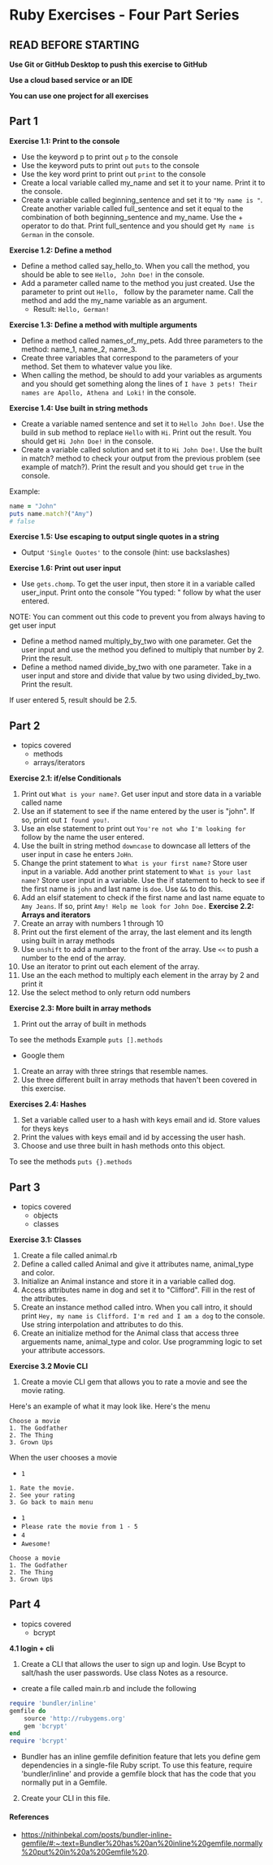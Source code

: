 # Ruby Exercises - Four Part Series

## READ BEFORE STARTING

**Use Git or GitHub Desktop to push this exercise to GitHub** <br>

**Use a cloud based service or an IDE**<br>

**You can use one project for all exercises**<br>

## Part 1

**Exercise 1.1: Print to the console**

- Use the keyword p to print out `p` to the console
- Use the keyword puts to print out `puts` to the console
- Use the key word print to print out `print` to the console
- Create a local variable called my_name and set it to your name. Print it to the console.
- Create a variable called beginning_sentence and set it to `"My name is "`. Create another variable called full_sentence and set it equal to the combination of both beginning_sentence and my_name. Use the + operator to do that. Print full_sentence and you should get `My name is German` in the console.

**Exercise 1.2: Define a method**

- Define a method called say_hello_to. When you call the method, you should be able to see `Hello, John Doe!` in the console.
- Add a parameter called name to the method you just created. Use the parameter to print out `Hello, ` follow by the parameter name. Call the method and add the my_name variable as an argument.
  - Result: `Hello, German!`

**Exercise 1.3: Define a method with multiple arguments**

- Define a method called names_of_my_pets. Add three parameters to the method: name_1, name_2, name_3.
- Create three variables that correspond to the parameters of your method. Set them to whatever value you like.
- When calling the method, be should to add your variables as arguments and you should get something along the lines of `I have 3 pets! Their names are Apollo, Athena and Loki!` in the console.

**Exercise 1.4: Use built in string methods**

- Create a variable named sentence and set it to `Hello John Doe!`. Use the build in sub method to replace `Hello` with `Hi`. Print out the result. You should get `Hi John Doe!` in the console.
- Create a variable called solution and set it to `Hi John Doe!`. Use the built in match? method to check your output from the previous problem (see example of match?). Print the result and you should get `true` in the console.

Example:

```ruby
name = "John"
puts name.match?("Amy")
# false
```

**Exercise 1.5: Use escaping to output single quotes in a string**
- Output ```'Single Quotes'``` to the console (hint: use backslashes)

**Exercise 1.6: Print out user input**
- Use ```gets.chomp```. To get the user input, then store it in a variable called user_input. Print onto the console "You typed: " follow by what the user entered. 

NOTE: You can comment out this code to prevent you from always having to get user input

- Define a method named multiply_by_two with one parameter. Get the user input and use the method you defined to multiply that number by 2. Print the result.
- Define a method named divide_by_two with one parameter. Take in a user input and store and divide that value by two using divided_by_two. Print the result.

If user entered 5, result should be 2.5.

## Part 2
- topics covered
  - methods
  - arrays/iterators


**Exercise 2.1: if/else Conditionals**
  1. Print out ```What is your name?```. Get user input and store data in a variable called name
  2. Use an if statement to see if the name entered by the user is "john". If so, print out ```I found you!```.
  3. Use an else statement to print out ```You're not who I'm looking for ``` follow by the name the user entered.
  4. Use the built in string method ```downcase``` to downcase all letters of the user input in case he enters ```JoHn```.
  5. Change the print statement to ```What is your first name?``` Store user input in a variable. Add another print statement to ```What is your last name?``` Store user input in a variable. Use the if statement to heck to see if the first name is ```john``` and last name is ```doe```. Use ```&&``` to do this.
  6. Add an elsif statement to check if the first name and last name equate to ```Amy Jeans```. If so, print ```Amy! Help me look for John Doe.```
**Exercise 2.2: Arrays and iterators**
  1. Create an array with numbers 1 through 10
  2. Print out the first element of the array, the last element and its length using built in array methods
  3. Use ```unshift``` to add a number to the front of the array. Use ```<<``` to push a number to the end of the array.
  4. Use an iterator to print out each element of the array.
  5. Use an the each method to multiply each element in the array by 2 and print it
  6. Use the select method to only return odd numbers

**Exercise 2.3: More built in array methods**
1. Print out the array of built in methods

To see the methods
Example ```puts [].methods```
- Google them 

1. Create an array with three strings that resemble names. 
2. Use three different built in array methods that haven't been covered in this exercise.

**Exercises 2.4: Hashes**
1. Set a variable called user to a hash with keys email and id. Store values for theys keys
2. Print the values with keys email and id by accessing the user hash.
3. Choose and use three built in hash methods onto this object.

To see the methods
```puts {}.methods```

## Part 3
- topics covered
  - objects
  - classes


**Exercise 3.1: Classes**
1. Create a file called animal.rb
2. Define a called called Animal and give it attributes name, animal_type and color.
3. Initialize an Animal instance and store it in a variable called dog.
4. Access attributes name in dog and set it to "Clifford". Fill in the rest of the attributes.
5. Create an instance method called intro. When you call intro, it should print ```Hey, my name is Clifford. I'm red and I am a dog``` to the console. Use string interpolation and attributes to do this.
6. Create an initialize method for the Animal class that access three arguements name, animal_type and color. Use programming logic to set your attribute accessors.

**Exercise 3.2 Movie CLI**
1. Create a movie CLI gem that allows you to rate a movie and see the movie rating. 

Here's an example of what it may look like.
Here's the menu
```Here's a list of my favorite movies!
Choose a movie
1. The Godfather
2. The Thing
3. Grown Ups
```
When the user chooses a movie 
- ```1```

```The Godfather
1. Rate the movie.
2. See your rating
3. Go back to main menu
```
- ```1```
- ```Please rate the movie from 1 - 5```
- ```4```
- ```Awesome!```
```Here's a list of my favorite movies!
Choose a movie
1. The Godfather
2. The Thing
3. Grown Ups
```

## Part 4
- topics covered
  - bcrypt

**4.1 login + cli**
1. Create a CLI that allows the user to sign up and login. Use Bcypt to salt/hash the user passwords.
   Use class Notes as a resource.

- create a file called main.rb and include the following

```ruby
require 'bundler/inline'
gemfile do
    source 'http://rubygems.org'
    gem 'bcrypt'
end
require 'bcrypt'
```
- Bundler has an inline gemfile definition feature that lets you define gem dependencies in a single-file Ruby script. To use this feature, require 'bundler/inline' and provide a gemfile block that has the code that you normally put in a Gemfile.

2. Create your CLI in this file. 


#### References
- https://nithinbekal.com/posts/bundler-inline-gemfile/#:~:text=Bundler%20has%20an%20inline%20gemfile,normally%20put%20in%20a%20Gemfile%20.